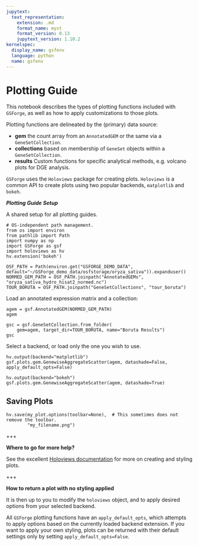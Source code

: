 ```yaml
---
jupytext:
  text_representation:
    extension: .md
    format_name: myst
    format_version: 0.13
    jupytext_version: 1.10.2
kernelspec:
  display_name: gsfenv
  language: python
  name: gsfenv
---
```


# Plotting Guide

This notebook describes the types of plotting functions included with `GSForge`,
as well as how to apply customizations to those plots.

Plotting functions are delineated by the (primary) data source:

+ **gem** the count array from an `AnnotatedGEM` or the same via a `GeneSetCollection`.
+ **collections** based on membership of `GeneSet` objects within a `GeneSetCollection`.
+ **results** Custom functions for specific analytical methods, e.g. volcano plots for DGE analysis.

`GSForge` uses the `Holoviews` package for creating plots.
`Holoviews` is a common API to create plots using two popular backends, `matplotlib` and `bokeh`.


***Plotting Guide Setup***

A shared setup for all plotting guides.

```{code-cell}
# OS-independent path management.
from os import environ
from pathlib import Path
import numpy as np
import GSForge as gsf
import holoviews as hv
hv.extension('bokeh')

OSF_PATH = Path(environ.get("GSFORGE_DEMO_DATA", default="~/GSForge_demo_data/osfstorage/oryza_sativa")).expanduser()
NORMED_GEM_PATH = OSF_PATH.joinpath("AnnotatedGEMs", "oryza_sativa_hydro_hisat2_normed.nc")
TOUR_BORUTA = OSF_PATH.joinpath("GeneSetCollections", "tour_boruta")
```

Load an annotated expression matrix and a collection:

```{code-cell}
agem = gsf.AnnotatedGEM(NORMED_GEM_PATH)
agem
```

```{code-cell}
gsc = gsf.GeneSetCollection.from_folder(
    gem=agem, target_dir=TOUR_BORUTA, name="Boruta Results")
gsc
```

Select a backend, or load only the one you wish to use.

```{code-cell}
hv.output(backend="matplotlib")
gsf.plots.gem.GenewiseAggregateScatter(agem, datashade=False, apply_default_opts=False)
```

```{code-cell}
hv.output(backend="bokeh")
gsf.plots.gem.GenewiseAggregateScatter(agem, datashade=True)
```

## Saving Plots

```
hv.save(my_plot.options(toolbar=None),  # This sometimes does not remove the toolbar.
        "my_filename.png")
```

+++

**Where to go for more help?**

See the excellent [Holoviews documentation](http://holoviews.org/) for more on creating and styling plots.

+++

**How to return a plot with no styling applied**

It is then up to you to modify the `holoviews` object, and to apply desired options from your selected backend.

All `GSForge` plotting functions have an `apply_default_opts`, which attempts to apply options based on
the currently loaded backend extension.
If you want to apply your own styling, plots can be returned with their default settings only by setting
``apply_default_opts=False``.
